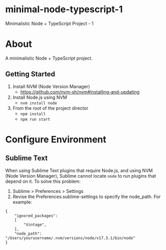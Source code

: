 # minimal-node-typescript-1
Minimalistic Node + TypeScript Project - 1

About
=====
A minimalistic Node + TypeScript project.


Getting Started
---------------
1. Install NVM (Node Version Manager)
    * https://github.com/nvm-sh/nvm#installing-and-updating
2. Install Node.js using NVM
    * `nvm install node`
3. From the root of the project director
    * `npm install`
    * `npm run start`


Configure Environment
=====================

Sublime Text
------------
When using Sublime Text plugins that require Node.js, and using NVM (Node Version Manager), Sublime cannot locate `node` to run plugins that depend on it.  To solve this problem:

1. Sublime > Preferences > Settings
2. Revise the Preferences.sublime-settings to specify the node_path. For example:

```
{
	"ignored_packages":
	[
		"Vintage",
	],
	"node_path": "/Users/yourusername/.nvm/versions/node/v17.3.1/bin/node"
}
```
